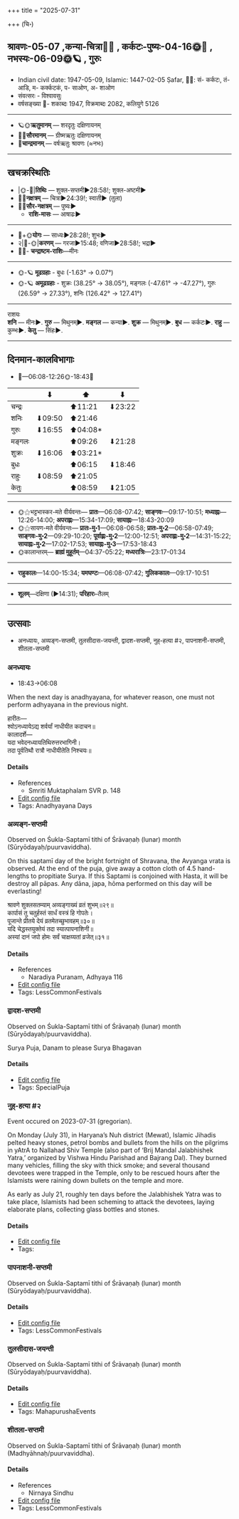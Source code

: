 +++
title = "2025-07-31"

+++
(चि॰)
## श्रावणः-05-07  ,कन्या-चित्रा🌛🌌  ,  कर्कटः-पुष्यः-04-16🌞🌌  ,  नभस्यः-06-09🌞🪐  , गुरुः
- Indian civil date: 1947-05-09, Islamic: 1447-02-05 Ṣafar, 🌌🌞: सं- कर्कटः, तं- आडि, म- कर्क्कटकं, प- साओण, अ- शाओण
- संवत्सरः - विश्वावसुः
- वर्षसङ्ख्या 🌛- शकाब्दः 1947, विक्रमाब्दः 2082, कलियुगे 5126
___________________
- 🪐🌞**ऋतुमानम्** — शरदृतुः दक्षिणायनम्
- 🌌🌞**सौरमानम्** — ग्रीष्मऋतुः दक्षिणायनम्
- 🌛**चान्द्रमानम्** — वर्षऋतुः श्रावणः (≈नभः)
___________________


## खचक्रस्थितिः
- |🌞-🌛|**तिथिः** — शुक्ल-सप्तमी►28:58!; शुक्ल-अष्टमी►  
- 🌌🌛**नक्षत्रम्** — चित्रा►24:39!; स्वाती► (तुला)  
- 🌌🌞**सौर-नक्षत्रम्** — पुष्यः►  
  - **राशि-मासः** — आषाढः► 
___________________
- 🌛+🌞**योगः** — साध्यः►28:28!; शुभः►  
- २|🌛-🌞|**करणम्** — गरजा►15:48; वणिजा►28:58!; भद्रा►  
- 🌌🌛- **चन्द्राष्टम-राशिः**—मीनः  
___________________
- 🌞-🪐 **मूढग्रहाः** - बुधः (-1.63° → 0.07°)
- 🌞-🪐 **अमूढग्रहाः** - शुक्रः (38.25° → 38.05°), मङ्गलः (-47.61° → -47.27°), गुरुः (26.59° → 27.33°), शनिः (126.42° → 127.41°)
___________________
राशयः  
**शनि** — मीनः►. **गुरु** — मिथुनम्►. **मङ्गल** — कन्या►. **शुक्र** — मिथुनम्►. **बुध** — कर्कटः►. **राहु** — कुम्भः►. **केतु** — सिंहः►. 
___________________


## दिनमान-कालविभागाः
- 🌅—06:08-12:26🌞-18:43🌇  

|      |⬇     |⬆     |⬇     |
|------|-----|-----|------|
|चन्द्रः|     |⬆11:21 |⬇23:22 |
|शनिः   |⬇09:50 |⬆21:46 |     |
|गुरुः  |⬇16:55 |⬆04:08*|     |
|मङ्गलः |     |⬆09:26 |⬇21:28 |
|शुक्रः |⬇16:06 |⬆03:21*|     |
|बुधः   |     |⬆06:15 |⬇18:46 |
|राहुः  |⬇08:59 |⬆21:05 |     |
|केतुः  |     |⬆08:59 |⬇21:05 |
___________________
- 🌞⚝भट्टभास्कर-मते वीर्यवन्तः— **प्रातः**—06:08-07:42; **साङ्गवः**—09:17-10:51; **मध्याह्नः**—12:26-14:00; **अपराह्णः**—15:34-17:09; **सायाह्नः**—18:43-20:09  
- 🌞⚝सायण-मते वीर्यवन्तः— **प्रातः-मु॰1**—06:08-06:58; **प्रातः-मु॰2**—06:58-07:49; **साङ्गवः-मु॰2**—09:29-10:20; **पूर्वाह्णः-मु॰2**—12:00-12:51; **अपराह्णः-मु॰2**—14:31-15:22; **सायाह्नः-मु॰2**—17:02-17:53; **सायाह्नः-मु॰3**—17:53-18:43  
- 🌞कालान्तरम्— **ब्राह्मं मुहूर्तम्**—04:37-05:22; **मध्यरात्रिः**—23:17-01:34  
___________________
- **राहुकालः**—14:00-15:34; **यमघण्टः**—06:08-07:42; **गुलिककालः**—09:17-10:51  
___________________
- **शूलम्**—दक्षिणा (►14:31); **परिहारः**–तैलम्  
___________________

## उत्सवाः
- अनध्यायः, अव्यङ्ग-सप्तमी, तुलसीदास-जयन्ती, द्वादश-सप्तमी, नुह्-हत्या #२, पापनाशनी-सप्तमी, शीतला-सप्तमी
### अनध्यायः
- 18:43→06:08



When the next day is anadhyayana, for whatever reason, one must not perform adhyayana in the previous night.

हारीतः—  
श्वोऽनध्यायेऽद्य शर्वर्यां नाधीयीत कदाचन॥  
कालादर्शे—  
यदा भवेदनध्यायतिथिरुत्तरभागिनी।  
तदा पूर्वतिथौ रात्रौ नाधीयीतेति निश्चयः॥



#### Details
- References
  - Smriti Muktaphalam SVR p.  148
- [Edit config file](https://github.com/jyotisham/adyatithi/blob/master/time_focus/adhyayana/description_only/anadhyAyaH~pUrvarAtrau.toml)
- Tags: Anadhyayana Days


### अव्यङ्ग-सप्तमी

Observed on Śukla-Saptamī tithi of Śrāvaṇaḥ (lunar) month (Sūryōdayaḥ/puurvaviddha). 

On this saptamī day of the bright fortnight of Shravana, the Avyanga vrata is observed. At the end of the puja, give away a cotton cloth of 4.5 hand-lengths to propitiate Surya. If this Saptami is conjoined with Hasta, it will be destroy all pāpas. Any dāna, japa, hōma performed on this day will be everlasting!

श्रावणे शुक्लसतम्याम् अव्यङ्गाख्यं व्रतं शुभम्॥२९॥  
कार्पासं तु चतुर्हस्तं सार्धं वस्त्रं हि गोपतेः।  
पूजान्ते प्रीतये देयं व्रतमेतच्छुभावहम्॥३०॥  
यदि चेद्धस्तयुक्तेयं तदा स्यात्पापनाशिनी॥  
अस्यां दानं जपो होमः सर्वं चाक्षय्यतां व्रजेत्॥३१॥



#### Details
- References
  - Naradiya Puranam, Adhyaya 116
- [Edit config file](https://github.com/jyotisham/adyatithi/blob/master/general/lunar_month/tithi/05/07/avyaGga-saptamI.toml)
- Tags: LessCommonFestivals


### द्वादश-सप्तमी

Observed on Śukla-Saptamī tithi of Śrāvaṇaḥ (lunar) month (Sūryōdayaḥ/puurvaviddha). 

Surya Puja, Danam to please Surya Bhagavan

#### Details
- [Edit config file](https://github.com/jyotisham/adyatithi/blob/master/general/lunar_month/tithi/05/07/dvAdaza-saptamI.toml)
- Tags: SpecialPuja


### नुह्-हत्या #२

Event occured on 2023-07-31 (gregorian). 

On Monday (July 31), in Haryana’s Nuh district (Mewat), Islamic Jihadis pelted heavy stones, petrol bombs and bullets from the hills on the pilgrims in yAtrA to Nallahad Shiv Temple (also part of ‘Brij Mandal Jalabhishek Yatra,’ organized by Vishwa Hindu Parishad and Bajrang Dal). They burned many vehicles, filling the sky with thick smoke; and several thousand devotees were trapped in the Temple, only to be rescued hours after the Islamists were raining down bullets on the temple and more.

As early as July 21, roughly ten days before the Jalabhishek Yatra was to take place, Islamists had been scheming to attack the devotees, laying elaborate plans, collecting glass bottles and stones.

#### Details
- [Edit config file](https://github.com/jyotisham/adyatithi/blob/master/mahApuruSha/xatra-later/gregorian/day/07/31/nuh-hatyA.toml)
- Tags: 


### पापनाशनी-सप्तमी

Observed on Śukla-Saptamī tithi of Śrāvaṇaḥ (lunar) month (Sūryōdayaḥ/puurvaviddha). 



#### Details
- [Edit config file](https://github.com/jyotisham/adyatithi/blob/master/general/lunar_month/tithi/05/07/pApanAzanI~saptamI.toml)
- Tags: LessCommonFestivals


### तुलसीदास-जयन्ती

Observed on Śukla-Saptamī tithi of Śrāvaṇaḥ (lunar) month (Sūryōdayaḥ/puurvaviddha). 



#### Details
- [Edit config file](https://github.com/jyotisham/adyatithi/blob/master/mahApuruSha/vaiShNava-misc/lunar_month/tithi/05/07/tulasIdAsa~jayantI.toml)
- Tags: MahapurushaEvents


### शीतला-सप्तमी

Observed on Śukla-Saptamī tithi of Śrāvaṇaḥ (lunar) month (Madhyāhnaḥ/puurvaviddha). 



#### Details
- References
  - Nirnaya Sindhu
- [Edit config file](https://github.com/jyotisham/adyatithi/blob/master/devatA/shakti/lunar_month/tithi/05/07/zItalA~saptamI.toml)
- Tags: LessCommonFestivals


